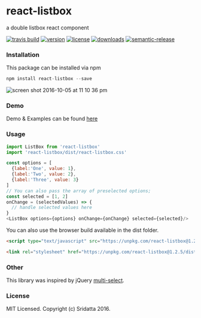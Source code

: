 # react-listbox
a double listbox react component

[![travis build](https://img.shields.io/travis/Sridatta19/react-listbox.svg?maxAge=2592000?style=flat-square)](https://travis-ci.org/Sridatta19/react-listbox)
[![version](https://img.shields.io/npm/v/react-listbox.svg?style=flat-square)](http://npm.im/react-listbox)
[![license](https://img.shields.io/github/license/Sridatta19/react-listbox.svg?maxAge=2592000?style=flat-square)](http://opensource.org/licenses/MIT)
[![downloads](https://img.shields.io/npm/dm/react-listbox.svg?style=flat-square)](http://npm-stat.com/charts.html?package=react-listbox&from=2015-08-01)
[![semantic-release](https://img.shields.io/badge/%20%20%F0%9F%93%A6%F0%9F%9A%80-semantic--release-e10079.svg?style=flat-square)](https://github.com/semantic-release/semantic-release)

### Installation

This package can be installed via npm

```javascript
npm install react-listbox --save
```

![screen shot 2016-10-05 at 11 10 36 pm](https://cloud.githubusercontent.com/assets/11784027/19124722/edaa7f78-8b51-11e6-9723-2bb59aa35201.png)

### Demo

Demo & Examples can be found [here](https://sridatta19.github.io/react-listbox/)

### Usage

```javascript
import ListBox from 'react-listbox'
import 'react-listbox/dist/react-listbox.css'

const options = [
  {label:'One', value: 1},
  {label:'Two', value: 2},
  {label:'Three', value: 3}
]
// You can also pass the array of preselected options;
const selected = [1, 2]
onChange = (selectedValues) => {
  // handle selected values here
}
<ListBox options={options} onChange={onChange} selected={selected}/>
```

You can also use the browser build available in the dist folder.

```html
<script type="text/javascript" src="https://unpkg.com/react-listbox@1.2.5/dist/react-listbox.min.js"></script>

<link rel="stylesheet" href="https://unpkg.com/react-listbox@1.2.5/dist/react-listbox.css">
```


### Other

This library was inspired by jQuery [multi-select](https://github.com/lou/multi-select/).

### License

MIT Licensed. Copyright (c) Sridatta 2016.
